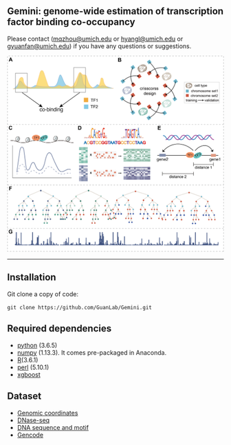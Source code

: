 ## Gemini: genome-wide estimation of transcription factor binding co-occupancy

Please contact (mqzhou@umich.edu or hyangl@umich.edu or gyuanfan@umich.edu) if you have any questions or suggestions.

![figure1](./figure1.png)

---

## Installation
Git clone a copy of code:
```
git clone https://github.com/GuanLab/Gemini.git
```
## Required dependencies

* [python](https://www.python.org) (3.6.5)
* [numpy](http://www.numpy.org/) (1.13.3). It comes pre-packaged in Anaconda.
* [R](https://www.r-project.org/)(3.6.1)
* [perl](https://www.perl.org/) (5.10.1)
* [xgboost](https://github.com/dmlc/xgboost/blob/master/demo/binary_classification/README.md)

## Dataset

* [Genomic coordinates](https://www.synapse.org/#!Synapse:syn6184308)
* [DNase-seq](https://www.encodeproject.org/experiments/ENCSR000EMU/)
* [DNA sequence and motif](http://hocomoco11.autosome.ru/downloads_v11)
* [Gencode](https://www.gencodegenes.org/human/release_19.html)


